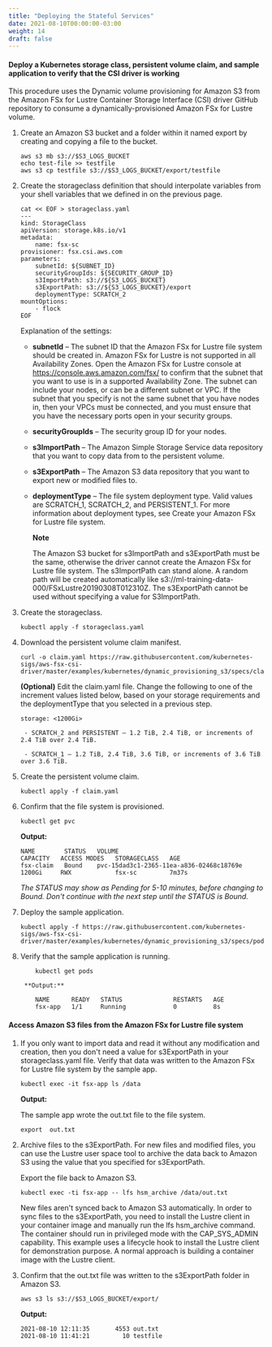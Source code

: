 ```yaml
---
title: "Deploying the Stateful Services"
date: 2021-08-10T00:00:00-03:00
weight: 14
draft: false
---
```


#### Deploy a Kubernetes storage class, persistent volume claim, and sample application to verify that the CSI driver is working

This procedure uses the Dynamic volume provisioning for Amazon S3 from the Amazon FSx for Lustre Container Storage Interface (CSI) driver GitHub repository to consume a dynamically-provisioned Amazon FSx for Lustre volume.

1. Create an Amazon S3 bucket and a folder within it named export by creating and copying a file to the bucket.
    ```
    aws s3 mb s3://$S3_LOGS_BUCKET
    echo test-file >> testfile
    aws s3 cp testfile s3://$S3_LOGS_BUCKET/export/testfile
    ```


2. Create the storageclass definition that should interpolate variables from your shell variables that we defined in on the previous page.
    ```
    cat << EOF > storageclass.yaml
    ---
    kind: StorageClass
    apiVersion: storage.k8s.io/v1
    metadata:
        name: fsx-sc
    provisioner: fsx.csi.aws.com
    parameters:
        subnetId: ${SUBNET_ID}
        securityGroupIds: ${SECURITY_GROUP_ID}
        s3ImportPath: s3://${S3_LOGS_BUCKET}
        s3ExportPath: s3://${S3_LOGS_BUCKET}/export
        deploymentType: SCRATCH_2
    mountOptions:
        - flock
    EOF
    ```

    Explanation of the settings:

    - **subnetId** – The subnet ID that the Amazon FSx for Lustre file system should be created in. Amazon FSx for Lustre is not supported in all Availability Zones. Open the Amazon FSx for Lustre console at https://console.aws.amazon.com/fsx/ to confirm that the subnet that you want to use is in a supported Availability Zone. The subnet can include your nodes, or can be a different subnet or VPC. If the subnet that you specify is not the same subnet that you have nodes in, then your VPCs must be connected, and you must ensure that you have the necessary ports open in your security groups.

    - **securityGroupIds** – The security group ID for your nodes.

    - **s3ImportPath** – The Amazon Simple Storage Service data repository that you want to copy data from to the persistent volume.

    - **s3ExportPath** – The Amazon S3 data repository that you want to export new or modified files to. 

    - **deploymentType** – The file system deployment type. Valid values are SCRATCH_1, SCRATCH_2, and PERSISTENT_1. For more information about deployment types, see Create your Amazon FSx for Lustre file system.

        **Note**

        The Amazon S3 bucket for s3ImportPath and s3ExportPath must be the same, otherwise the driver cannot create the Amazon FSx for Lustre file system. The s3ImportPath can stand alone. A random path will be created automatically like s3://ml-training-data-000/FSxLustre20190308T012310Z. The s3ExportPath cannot be used without specifying a value for S3ImportPath.

3. Create the storageclass.
    ```
    kubectl apply -f storageclass.yaml
    ```
4. Download the persistent volume claim manifest.
    ```
    curl -o claim.yaml https://raw.githubusercontent.com/kubernetes-sigs/aws-fsx-csi-driver/master/examples/kubernetes/dynamic_provisioning_s3/specs/claim.yaml
    ```
    **(Optional)** Edit the claim.yaml file. Change the following <value> to one of the increment values listed below, based on your storage requirements and the deploymentType that you selected in a previous step.

    ```
    storage: <1200Gi>
    ```

        - SCRATCH_2 and PERSISTENT – 1.2 TiB, 2.4 TiB, or increments of 2.4 TiB over 2.4 TiB.

        - SCRATCH_1 – 1.2 TiB, 2.4 TiB, 3.6 TiB, or increments of 3.6 TiB over 3.6 TiB.

5. Create the persistent volume claim.

    ```
    kubectl apply -f claim.yaml
    ```

6. Confirm that the file system is provisioned.
    ```
    kubectl get pvc
    ```

    **Output:**

    ```
    NAME        STATUS   VOLUME                                     CAPACITY   ACCESS MODES   STORAGECLASS   AGE
    fsx-claim   Bound    pvc-15dad3c1-2365-11ea-a836-02468c18769e   1200Gi     RWX            fsx-sc         7m37s
    ```

    *The STATUS may show as Pending for 5-10 minutes, before changing to Bound. Don't continue with the next step until the STATUS is Bound.*

7. Deploy the sample application.

    ```
    kubectl apply -f https://raw.githubusercontent.com/kubernetes-sigs/aws-fsx-csi-driver/master/examples/kubernetes/dynamic_provisioning_s3/specs/pod.yaml
    ```

8. Verify that the sample application is running.

    ```
        kubectl get pods
    ```
        **Output:**
    ```
        NAME      READY   STATUS              RESTARTS   AGE
        fsx-app   1/1     Running             0          8s
    ```

#### Access Amazon S3 files from the Amazon FSx for Lustre file system

1. If you only want to import data and read it without any modification and creation, then you don't need a value for s3ExportPath in your storageclass.yaml file. Verify that data was written to the Amazon FSx for Lustre file system by the sample app.

    ```
    kubectl exec -it fsx-app ls /data
    ```

    **Output:**
    
    The sample app wrote the out.txt file to the file system.

    ```
    export  out.txt
    ```

2. Archive files to the s3ExportPath. For new files and modified files, you can use the Lustre user space tool to archive the data back to Amazon S3 using the value that you specified for s3ExportPath.

    Export the file back to Amazon S3.

    ```
    kubectl exec -ti fsx-app -- lfs hsm_archive /data/out.txt
    ```

    New files aren't synced back to Amazon S3 automatically. In order to sync files to the s3ExportPath, you need to install the Lustre client in your container image and manually run the lfs hsm_archive command. The container should run in privileged mode with the CAP_SYS_ADMIN capability.
    This example uses a lifecycle hook to install the Lustre client for demonstration purpose. A normal approach is building a container image with the Lustre client.

3. Confirm that the out.txt file was written to the s3ExportPath folder in Amazon S3.

    ```
    aws s3 ls s3://$S3_LOGS_BUCKET/export/
    ```

    **Output:**

    ```
    2021-08-10 12:11:35       4553 out.txt
    2021-08-10 11:41:21         10 testfile
    ```
